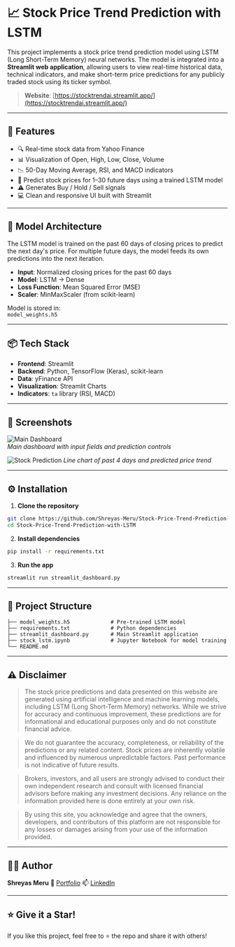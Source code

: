 # 📈 Stock Price Trend Prediction with LSTM

This project implements a stock price trend prediction model using LSTM (Long Short-Term Memory) neural networks. The model is integrated into a **Streamlit web application**, allowing users to view real-time historical data, technical indicators, and make short-term price predictions for any publicly traded stock using its ticker symbol.

> **Website**: [https://stocktrendai.streamlit.app/](https://stocktrendai.streamlit.app/)

---

## 🚀 Features

- 🔍 Real-time stock data from Yahoo Finance
- 📊 Visualization of Open, High, Low, Close, Volume
- 📉 50-Day Moving Average, RSI, and MACD indicators
- 🤖 Predict stock prices for 1–30 future days using a trained LSTM model
- ⚠️ Generates Buy / Hold / Sell signals
- 💻 Clean and responsive UI built with Streamlit

---

## 🧠 Model Architecture

The LSTM model is trained on the past 60 days of closing prices to predict the next day's price. For multiple future days, the model feeds its own predictions into the next iteration.

- **Input**: Normalized closing prices for the past 60 days
- **Model**: LSTM → Dense
- **Loss Function**: Mean Squared Error (MSE)
- **Scaler**: MinMaxScaler (from scikit-learn)

Model is stored in:  
`model_weights.h5`

---

## 📦 Tech Stack

- **Frontend**: Streamlit
- **Backend**: Python, TensorFlow (Keras), scikit-learn
- **Data**: yFinance API
- **Visualization**: Streamlit Charts
- **Indicators**: `ta` library (RSI, MACD)

---

## 📸 Screenshots

![Main Dashboard](https://github.com/user-attachments/assets/cc3f8426-2546-4e3d-b9fb-d3b78e29d1cb)  
*Main dashboard with input fields and prediction controls*

![Stock Prediction](https://github.com/user-attachments/assets/efe34b4e-ed5e-4f90-b956-1e6302fb79af)
*Line chart of past 4 days and predicted price trend*

---

## ⚙️ Installation

1. **Clone the repository**  
```bash
git clone https://github.com/Shreyas-Meru/Stock-Price-Trend-Prediction-with-LSTM.git
cd Stock-Price-Trend-Prediction-with-LSTM
````

2. **Install dependencies**

```bash
pip install -r requirements.txt
```

3. **Run the app**

```bash
streamlit run streamlit_dashboard.py
```

---

## 📁 Project Structure

```
├── model_weights.h5             # Pre-trained LSTM model
├── requirements.txt             # Python dependencies
├── streamlit_dashboard.py       # Main Streamlit application
├── stock_lstm.ipynb             # Jupyter Notebook for model training
└── README.md
```

---

## ⚠️ Disclaimer

> The stock price predictions and data presented on this website are generated using artificial intelligence and machine learning models, including LSTM (Long Short-Term Memory) networks. While we strive for accuracy and continuous improvement, these predictions are for informational and educational purposes only and do not constitute financial advice.

> We do not guarantee the accuracy, completeness, or reliability of the predictions or any related content. Stock prices are inherently volatile and influenced by numerous unpredictable factors. Past performance is not indicative of future results.

> Brokers, investors, and all users are strongly advised to conduct their own independent research and consult with licensed financial advisors before making any investment decisions. Any reliance on the information provided here is done entirely at your own risk.

> By using this site, you acknowledge and agree that the owners, developers, and contributors of this platform are not responsible for any losses or damages arising from your use of the information provided.

---

## 👨‍💻 Author

**Shreyas Meru**
🔗 [Portfolio](https://shreyas-meru.web.app/)
📫 [LinkedIn](https://www.linkedin.com/in/shreyasmeru/)

---

## ⭐️ Give it a Star!

If you like this project, feel free to ⭐ the repo and share it with others!
